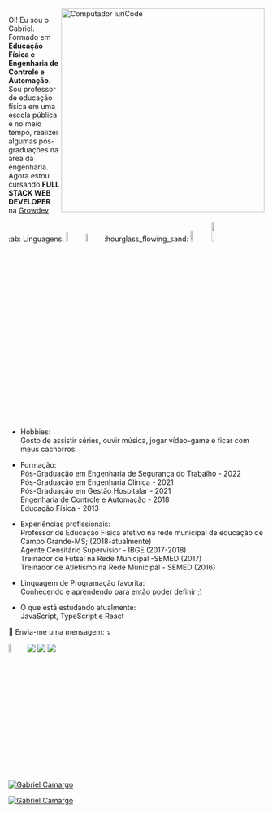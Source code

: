 <img src="https://raw.githubusercontent.com/MicaelliMedeiros/micaellimedeiros/master/image/computer-illustration.png" min-width="400px" max-width="400px" width="400px" align="right" alt="Computador iuriCode">

<p align="left"> 
  Oi! Eu sou o Gabriel.<br> 
  Formado em  <strong>Educação Física e Engenharia de Controle e Automação</strong>.<br>
  Sou professor de educação física em uma escola pública e no meio tempo, realizei algumas pós-graduações na área da engenharia.<br>
  Agora estou cursando  <strong>FULL STACK WEB DEVELOPER</strong> na <a href="https://www.growdev.com.br"> Growdev</a>
</p>

<p align="left">
  :ab: Linguagens: <img src="https://img.shields.io/badge/HTML-239120?style=for-the-badge&logo=html5&logoColor=white" width=7%/> <img src="https://img.shields.io/badge/CSS-239120?style=for-the-badge&logo=css3&logoColor=white" width=6.4% /> :hourglass_flowing_sand: <img src="https://img.shields.io/badge/React-20232A?style=for-the-badge&logo=react&logoColor=61DAFB" width=7.5%/> <img src="https://img.shields.io/badge/JavaScript-F7DF1E?style=for-the-badge&logo=javascript&logoColor=black" width=10% /> 

<p align="left">
 
- Hobbies: <br>
  Gosto de assistir séries, ouvir música, jogar vídeo-game e ficar com meus cachorros.
- Formação: <br>
  Pós-Graduação em Engenharia de Segurança do Trabalho - 2022 <br>
  Pós-Graduação em Engenharia Clínica - 2021 <br>
  Pós-Graduação em Gestão Hospitalar - 2021 <br>
  Engenharia de Controle e Automação - 2018<br>
  Educação Física - 2013<br>
- Experiências profissionais: <br>
  Professor de Educação Física efetivo na rede municipal de educação de Campo Grande-MS; (2018-atualmente) <br>
  Agente Censitário Supervisior - IBGE (2017-2018) <br>
  Treinador de Futsal na Rede Municipal -SEMED (2017) <br>
  Treinador de Atletismo na Rede Municipal - SEMED (2016) <br>
  
  
- Linguagem de Programação favorita:<br>
  Conhecendo e aprendendo para então poder definir ;)
  
- O que está estudando atualmente:<br>
  JavaScript, TypeScript e React

</p>

<p align="left">
  💌 Envia-me uma mensagem: ⤵️
</p>

<p align="left">
  <a href="mailto:camargogabriel1992@gmail.com?"><img src="https://img.shields.io/badge/gmail-%23DD0031.svg?&style=for-the-badge&logo=gmail&logoColor=white" width=6.5% /></a>

  <a href="https://www.linkedin.com/in/gabriel-camargo-53031373/" alt="Linkedin">
  <img src="https://img.shields.io/badge/-Linkedin-0e76a8?style=flat-square&logo=Linkedin&logoColor=white&link=https://www.linkedin.com/in/gabriel-camargo-53031373/" /></a>

  <a href="https://wa.me/5567996274793" alt="WhatsApp">
  <img src="https://img.shields.io/badge/-WhatsApp-25d366?style=flat-square&labelColor=25d366&logo=whatsapp&logoColor=white&link=https://wa.me/5567996274793"/></a>

  <a href="https://www.instagram.com/gabriel.camargo_/" alt="Instagram">
  <img src="https://img.shields.io/badge/-Instagram-DF0174?style=flat-square&labelColor=DF0174&logo=instagram&logoColor=white&link=https://www.instagram.com/gabriel.camargo_/"/></a>
</p>  



[![Gabriel Camargo](https://github-readme-stats.vercel.app/api?username=GabrielCamargo92&theme=radical)](https://github.com/anuraghazra/github-readme-stats)

[![Gabriel Camargo](https://github-readme-stats.vercel.app/api/top-langs/?username=GabrielCamargo92&hide=html&layout=compact&theme=radical)](https://github.com/anuraghazra/github-readme-stats)

